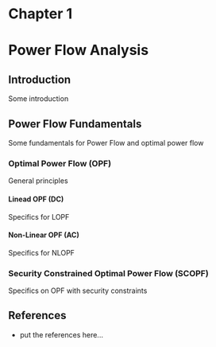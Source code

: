 # Chapter 1

# Power Flow Analysis

## Introduction
Some introduction 

## Power Flow Fundamentals 
Some fundamentals for Power Flow and optimal power flow

### Optimal Power Flow (OPF)
General principles

#### Linead OPF (DC)
Specifics for LOPF

#### Non-Linear OPF (AC)
Specifics for NLOPF

### Security Constrained Optimal Power Flow (SCOPF)
Specifics on OPF with security constraints


## References
- put the references here...